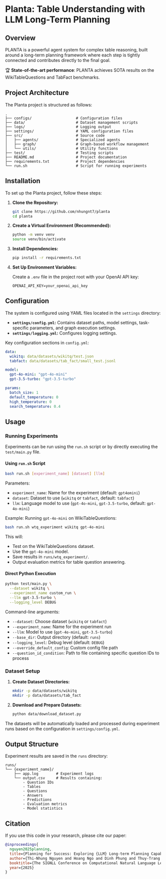 # Planta: Table Understanding with LLM Long-Term Planning

## Overview

PLANTA is a powerful agent system for complex table reasoning, built around a long-term planning framework where each step is tightly connected and contributes directly to the final goal.

🏆 **State-of-the-art performance**: PLANTA achieves SOTA results on the WikiTableQuestions and TabFact benchmarks.

## Project Architecture

The Planta project is structured as follows:

```
.
├── configs/                    # Configuration files
├── data/                       # Dataset management scripts
├── logs/                       # Logging output
├── settings/                   # YAML configuration files
├── src/                        # Source code
│   ├── agents/                 # Specialized agents
│   ├── graph/                  # Graph-based workflow management
│   └── utils/                  # Utility functions
├── test/                       # Testing scripts
├── README.md                   # Project documentation
├── requirements.txt            # Project dependencies
└── run.sh                      # Script for running experiments
```

## Installation

To set up the Planta project, follow these steps:

1.  **Clone the Repository:**

    ```bash
    git clone https://github.com/nhungnt7/planta
    cd planta
    ```

2.  **Create a Virtual Environment (Recommended):**

    ```bash
    python -m venv venv
    source venv/bin/activate
    ```

3.  **Install Dependencies:**

    ```bash
    pip install -r requirements.txt
    ```

4.  **Set Up Environment Variables:**

    Create a `.env` file in the project root with your OpenAI API key:

    ```
    OPENAI_API_KEY=your_openai_api_key
    ```

## Configuration

The system is configured using YAML files located in the `settings` directory:

*   **`settings/config.yml`:** Contains dataset paths, model settings, task-specific parameters, and graph execution settings.
*   **`settings/logging.yml`:** Configures logging settings.

Key configuration sections in `config.yml`:

```yaml
data:
  wikitq: data/datasets/wikitq/test.json
  tabfact: data/datasets/tab_fact/small_test.jsonl

model:
  gpt-4o-mini: "gpt-4o-mini"
  gpt-3.5-turbo: "gpt-3.5-turbo"

params:
  batch_size: 1
  default_temperature: 0
  high_temperature: 0
  search_temperature: 0.4
```

## Usage

### Running Experiments

Experiments can be run using the `run.sh` script or by directly executing the `test/main.py` file.

#### Using `run.sh` Script

```bash
bash run.sh [experiment_name] [dataset] [llm]
```

Parameters:

*   `experiment_name`: Name for the experiment (default: `gpt4omini`)
*   `dataset`: Dataset to use (`wikitq` or `tabfact`, default: `tabfact`)
*   `llm`: Language model to use (`gpt-4o-mini`, `gpt-3.5-turbo`, default: `gpt-4o-mini`)

Example: Running `gpt-4o-mini` on WikiTableQuestions:

```bash
bash run.sh wtq_experiment wikitq gpt-4o-mini
```

This will:

*   Test on the WikiTableQuestions dataset.
*   Use the `gpt-4o-mini` model.
*   Save results in `runs/wtq_experiment/`.
*   Output evaluation metrics for table question answering.

#### Direct Python Execution

```bash
python test/main.py \
  --dataset wikitq \
  --experiment_name custom_run \
  --llm gpt-3.5-turbo \
  --logging_level DEBUG
```

Command-line arguments:

*   `--dataset`: Choose dataset (`wikitq` or `tabfact`)
*   `--experiment_name`: Name for the experiment run
*   `--llm`: Model to use (`gpt-4o-mini`, `gpt-3.5-turbo`)
*   `--base_dir`: Output directory (default: `runs`)
*   `--logging_level`: Debug level (default: `DEBUG`)
*   `--override_default_config`: Custom config file path
*   `--question_id_condition`: Path to file containing specific question IDs to process

### Dataset Setup

1.  **Create Dataset Directories:**

    ```bash
    mkdir -p data/datasets/wikitq
    mkdir -p data/datasets/tab_fact
    ```

2.  **Download and Prepare Datasets:**

    ```bash
    python data/download_dataset.py
    ```

The datasets will be automatically loaded and processed during experiment runs based on the configuration in `settings/config.yml`.

## Output Structure

Experiment results are saved in the `runs` directory:

```
runs/
└── {experiment_name}/
    ├── app.log        # Experiment logs
    └── output.csv     # Results containing:
        - Question IDs
        - Tables
        - Questions
        - Answers
        - Predictions
        - Evaluation metrics
        - Model statistics
```

## Citation

If you use this code in your research, please cite our paper:

```bibtex
@inproceedings{
  nguyen2025planning,
  title={Planning for Success: Exploring {LLM} Long-term Planning Capabilities in Table Understanding},
  author={Thi-Nhung Nguyen and Hoang Ngo and Dinh Phung and Thuy-Trang Vu and Dat Quoc Nguyen},
  booktitle={The SIGNLL Conference on Computational Natural Language Learning},
  year={2025}
}
```
